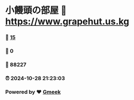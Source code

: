 # 小饅頭の部屋 :link: https://www.grapehut.us.kg 
### :page_facing_up: [15](https://www.grapehut.us.kg/tag.html) 
### :speech_balloon: 0 
### :hibiscus: 88227 
### :alarm_clock: 2024-10-28 21:23:03 
### Powered by :heart: [Gmeek](https://github.com/Meekdai/Gmeek)
